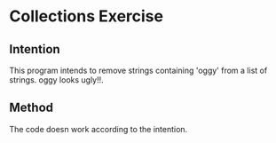 # Collections Exercise

## Intention

This program intends to remove strings containing 'oggy' from a list of strings.
oggy looks ugly!!.

## Method

The code doesn work according to the intention.

